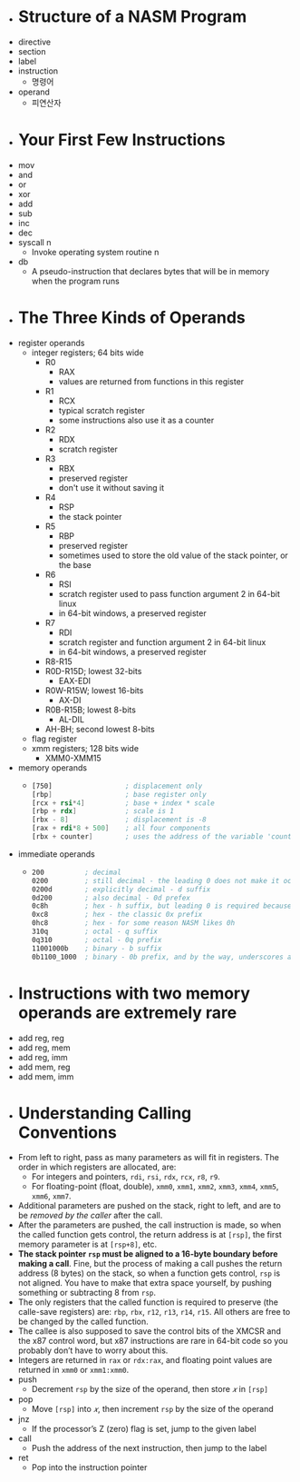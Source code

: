 - # Structure of a NASM Program
- directive
- section
- label
- instruction
	- 명령어
- operand
	- 피연산자
- # Your First Few Instructions
- mov
- and
- or
- xor
- add
- sub
- inc
- dec
- syscall n
	- Invoke operating system routine n
- db
	- A pseudo-instruction that declares bytes that will be in memory when the program runs
- # The Three Kinds of Operands
- register operands
	- integer registers; 64 bits wide
		- R0
			- RAX
			- values are returned from functions in this register
		- R1
			- RCX
			- typical scratch register
			- some instructions also use it as a counter
		- R2
			- RDX
			- scratch register
		- R3
			- RBX
			- preserved register
			- don't use it without saving it
		- R4
			- RSP
			- the stack pointer
		- R5
			- RBP
			- preserved register
			- sometimes used to store the old value of the stack pointer, or the base
		- R6
			- RSI
			- scratch register used to pass function argument 2 in 64-bit linux
			- in 64-bit windows, a preserved register
		- R7
			- RDI
			- scratch register and function argument 2 in 64-bit linux
			- in 64-bit windows, a preserved register
		- R8-R15
		- R0D-R15D; lowest 32-bits
			- EAX-EDI
		- R0W-R15W; lowest 16-bits
			- AX-DI
		- R0B-R15B; lowest 8-bits
			- AL-DIL
		- AH-BH; second lowest 8-bits
	- flag register
	- xmm registers; 128 bits wide
		- XMM0-XMM15
- memory operands
	- ```asm
	  [750]                  ; displacement only
	  [rbp]                  ; base register only
	  [rcx + rsi*4]          ; base + index * scale
	  [rbp + rdx]            ; scale is 1
	  [rbx - 8]              ; displacement is -8
	  [rax + rdi*8 + 500]    ; all four components
	  [rbx + counter]        ; uses the address of the variable 'counter' as the displacement
	  ```
- immediate operands
	- ```asm
	  200          ; decimal
	  0200         ; still decimal - the leading 0 does not make it octal
	  0200d        ; explicitly decimal - d suffix
	  0d200        ; also decimal - 0d prefex
	  0c8h         ; hex - h suffix, but leading 0 is required because c8h looks like a var
	  0xc8         ; hex - the classic 0x prefix
	  0hc8         ; hex - for some reason NASM likes 0h
	  310q         ; octal - q suffix
	  0q310        ; octal - 0q prefix
	  11001000b    ; binary - b suffix
	  0b1100_1000  ; binary - 0b prefix, and by the way, underscores are allowed
	  ```
- # Instructions with two memory operands are extremely rare
- add reg, reg
- add reg, mem
- add reg, imm
- add mem, reg
- add mem, imm
- # Understanding Calling Conventions
- From left to right, pass as many parameters as will fit in registers. The order in which
  registers are allocated, are:
	- For integers and pointers, `rdi`, `rsi`, `rdx`,
	        `rcx`, `r8`, `r9`.
	- For floating-point (float, double), `xmm0`, `xmm1`, `xmm2`,
	        `xmm3`, `xmm4`, `xmm5`, `xmm6`, `xmm7`.
- Additional parameters are pushed on the stack, right to left, and are to be *removed by the caller* after the call.
- After the parameters are pushed, the call instruction is made, so when the called function gets control, the return address is at `[rsp]`, the first memory parameter is at `[rsp+8]`, etc.
- **The stack pointer `rsp` must be aligned to a 16-byte boundary before making a call**. Fine, but the process of making a call pushes the return address (8 bytes) on the stack, so when a function gets control, `rsp` is not aligned. You have to make that extra space yourself, by pushing something or subtracting 8 from `rsp`.
- The only registers that the called function is required to preserve (the calle-save registers) are: `rbp`, `rbx`, `r12`, `r13`, `r14`, `r15`. All others are free to be changed by the called function.
- The callee is also supposed to save the control bits of the XMCSR and the x87 control word, but x87 instructions are rare in 64-bit code so you probably don’t have to worry about this.
- Integers are returned in `rax` or `rdx:rax`, and floating point values are returned in `xmm0` or `xmm1:xmm0`.
- push
	- Decrement `rsp` by the size of the operand, then store *𝑥* in `[rsp]`
- pop
	- Move `[rsp]` into *𝑥*, then increment `rsp` by the size of the operand
- jnz
	- If the processor’s Z (zero) flag is set, jump to the given label
- call
	- Push the address of the next instruction, then jump to the label
- ret
	- Pop into the instruction pointer